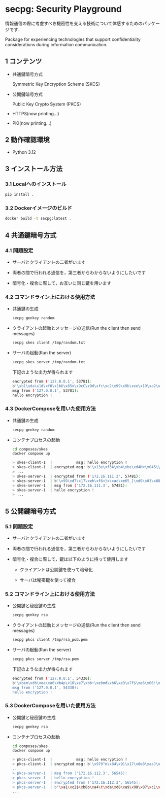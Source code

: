 # secpg: Security Playground

情報通信の際に考慮すべき機密性を支える技術について体感するためのパッケージです．

Package for experiencing technologies that support confidentiality considerations during information communication.

## 1 コンテンツ

- 共通鍵暗号方式

  Symmetric Key Encryption Scheme (SKCS)

- 公開鍵暗号方式

  Public Key Crypto System (PKCS)

- HTTPS(now printing...)

- PKI(now printing...)

## 2 動作確認環境

- Python 3.12

## 3 インストール方法

### 3.1 Localへのインストール

  ```bash
  pip install .
  ```

### 3.2 Dockerイメージのビルド

  ```bash
  docker build -t secpg:latest .
  ```

## 4 共通鍵暗号方式

### 4.1 問題設定

- サーバとクライアントの二者がいます

- 両者の間で行われる通信を，第三者からわからないようにしたいです

- 暗号化・複合に際して，お互いに同じ鍵を用います

### 4.2 コマンドライン上における使用方法

- 共通鍵の生成

  ```bash
  secpg genkey random
  ```

- クライアントの起動とメッセージの送信(Run the client then send messages)

  ```bash
  secpg skes client /tmp/random.txt
  ```

- サーバの起動(Run the server)

  ```bash
  secpg skes server /tmp/random.txt
  ```

  下記のような出力が得られます

  ```bash
  encrypted from ('127.0.0.1', 53781):
  b'\xb1\xda\x1d\xf0\x1bU\x85v\x9cC\x9d\xfc\xc2\x99\x9b\xee\x19\xa2\xbe\x90\\\xb9\xf4\x9ar~\xbc%\xa4=\x98\x81\x8c\xf4;\x9e\x99\x06\xc8\x1e0\x89\xb0\x8a?\x8f\x9b\xa9'
  msg from ('127.0.0.1', 53781):
  hello encryption !
  ```

### 4.3 DockerComposeを用いた使用方法

- 共通鍵の生成

  ```bash
  secpg genkey random
  ```

- コンテナプロセスの起動

  ```bash
  cd composes/skes
  docker compose up

  > skes-client-1  |           msg: hello encryption !
  > skes-client-1  | encrypted msg: b'\x13e\xf3A\xb4\xbe\xd4M<\x045\\cifH\xf2#\xa9\xe8|k\xb5\x1a\x9d\x9f\x07\xee\xce\x13\x99\xd9\xfe\xeftz\xc4\xe5\xf6w\xb1\x1e\xd4\xa9\x9b\xeaTk'
  > ...
  > skes-server-1  | encrypted from ('172.16.111.3', 57481):
  > skes-server-1  | b'\x99\xd7\x17\xeb\xf6<}x\xac\xe65_]\xd9\x03\x88\xf6\xca\xd7\xef<\x04\xe4`\xbe$&`;\xd1\xd1\xb8C\x99\x88>\xf5~\x0e\xa7hf\x04\xb4\x8b\x98U\xae'
  > skes-server-1  | msg from ('172.16.111.3', 57481):
  > skes-server-1  | hello encryption !
  > ...
  ```

## 5 公開鍵暗号方式

### 5.1 問題設定

- サーバとクライアントの二者がいます

- 両者の間で行われる通信を，第三者からわからないようにしたいです

- 暗号化・複合に際して，鍵は以下のように持って使用します

  - クライアントは公開鍵を使って暗号化

  - サーバは秘密鍵を使って複合

### 5.2 コマンドライン上における使用方法

- 公開鍵と秘密鍵の生成

  ```bash
  secpg genkey rsa
  ```

- クライアントの起動とメッセージの送信(Run the client then send messages)

  ```bash
  secpg pkcs client /tmp/rsa_pub.pem

  ```

- サーバの起動(Run the server)

  ```bash
  secpg pkcs server /tmp/rsa.pem
  ```

  下記のような出力が得られます

  ```bash
  encrypted from ('127.0.0.1', 54330):
  b'\xben\xdb\xea\xa6\xb4p\x16\xe7\xbb+\xebmd\xb6\xe3\x7f$\xe6\x06!\xda\x0e\nh\x95ZX\xa9\x01\x83Iz\x1e\x7f\xe0Z\x9cW`\xde\xb1\xd8Cm(\x8f]\x0f\xb1\xbfO\xfa\xa4\xa3\x93\xde\x16\x8b]g\xf6\x1e\x1a\xce\x08\xa6\xe0\x13U\x8e\xfa\n\x04\xf6\xb2\x03kUm\xe1\x18\xa0\xd1\x8d6k\xd7\xd4\x86\xea\xe90V(\xc3v&\xdd9b\x7fF\x92Yi\xedJ\x0b\xbfp\x8a\x88{o\x06\x12e\x96Gd=\xc1\xc4L\xa0\xbe6E\xd2\xea3\xee\xea\x16R\x05j\xc5 \x8f\x980\xf2\x8e\x02\xb4\x1c\xed\x96lO\x94\x1c\xbb)\x1e\xd9\xb3\xf1\xf9\xf0\x0f\xcb\xcbb\x1f\xe6\xc8Z\x9d\xc8\xfc@\x8fH\x97\x8fZ2N\x0f\xcc?\x8a\x01\x0f\x99\xf1?\x05U\x1b\x9d4o\xc9\x85\x8e\xc7b\x1a\x0eZ\xd9T;!\x9d\x0b\xac\xd3\x85\x93L\x0f\'\xb3@\x18\xa8~<\xb6\x0e\x86\xbd\xf8\xcf{mB\x9fZ\x93\xbb\xdf\xd2#\xa2\x99\xafZ\x00v"\xd7\x1bc\xd1\x1au\x1f\xb0=\xb3'
  msg from ('127.0.0.1', 54330):
  hello encryption !
  ```

### 5.3 DockerComposeを用いた使用方法

- 公開鍵と秘密鍵の生成

  ```bash
  secpg genkey rsa
  ```

- コンテナプロセスの起動

  ```bash
  cd composes/skes
  docker compose up

  > pkcs-client-1  |           msg: hello encryption !
  > pkcs-client-1  | encrypted msg: b'\x970^n\x84\x91\x17\x0eB\xaaJ\x0c\xb3\xe7i\x08\xd9%2Mm\xae\xa7\x06VN:pC\x0e\xfe\xef\x84~]\x8f\xd8[\x9b\xe2.\xfc\xf3\n\xd6\xd3.\xad\r\xbd\xe8?S\xa3\x14`\x18G\xf2\xc5#\xbe\x97\xf3\xc8\xd7\xc7-\xedw\x84j\xff\xf6\xcby\xd5\xc0\x1c\x8e\xa8>\xc6\x0f[\xb6HX\xcd\x9ak\xcd1\x80\x1c\xd8~\x95\xfdq\xbc\xfd\xc8\t\x15\x07\xc9\xe2\x1e\xf3\x19\xda9\x1dl\xa2\xe9\xb7\x07\xf7a\xe4\x98\xa1\xafN\x15&/G\xc4\xee\xc3\xeb\x97v\x8a\xb1\x15e4\xc6\x80\x17)\x18\x96\x94\x9b\xcc{\x97\xe0 \x82\x00\xef\xd6`\xb3\xcfe\xf2\x94\x9a+=\xf9x\xae\xcb\xb4\x97\x81@b\xd2\xa2C/\x0b\xea\x8e\xff\x922\xc7\xd94O\xc3*\x05.\xb7MZ1P\x8c\x03\xf3p\x1f\xfd\x1b;S\x86\xd6\x07\xdc\xd9\xb2\x910\xbf`}{\xa3\xcb\x1a"\xabk\x1b\xe0{\x90(\xd4&\t\xc0\xbb\xb1C\x13u-8\xde\x88\xb7t\xf2b\'\x14\xa3\x01.y8"'
  ...
  > pkcs-server-1  | msg from ('172.16.112.3', 56545):
  > pkcs-server-1  | hello encryption !
  > pkcs-server-1  | encrypted from ('172.16.112.3', 56545):
  > pkcs-server-1  | b"\xa1\xc2$\xb6o\xa4\t\xda\xd8\xa9\x08\x07\xc1\xd6,\x08\xd0\xbd\x1e1\\H\x00\xcdb'b\xdd@\x08\xd1-\x02\xb7\x95\xe3P\xe8Cs4\xa4\xb9T\xeft\xf5.T\xce(\xff\xc63.\xfe<\xb1\xa9,\xd8\xbf\xed\xe5\xf6z\xbf>\x93\x95\xee\xeb\xca\xcd\xd8Z\xbb\xf2\xc8\xcd\xfc\xe2\x0b\xd3\xa7<\xd5\xfe$%\x1cZ?\xaf\x8b\xe6\xaf\xd7\x1ai\xda\xd9\xe2\x84\n\xcfRp\x1c*\xca\x8f\xe5;rQ!\xb5O\x8a\x0bR\x00[\xa8\xf8\x9di\x86e\x93k\x89\x97\xb5\xc7,AS7/\x1ad\x1e\xb6l\x12.\xafL\x88\xab\xfc\xd1\x89\x15\x1a\t\x8c\x8f-t\xe2\xe3<\xa0`4\xca\xe5\xa3\\J!\xfb\x1d\x13g\xdd:cs\xb3\xfb.\xa0\x95\x00eU\x96\xf10o\xcdn\xd6\xa0\xb3\x1e\xb9A\xa2\x8f\xa1\xb8\xf8W{\xb0\x902\x07\xd6\x9cV\xb7-g\xb9\xb9\x9c\x92Q\xc9\xf6\xcbJB\xfb\xeb8z\n\xdb\xae\x18i\xbe\xe9]zY/\xc6\x82\x9a\xf7]F\xcb\x11_\x1b6<"
  ...
  ```
